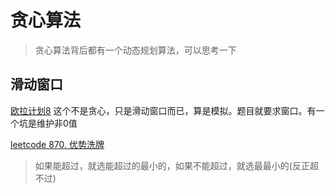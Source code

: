 # 贪心算法
> 贪心算法背后都有一个动态规划算法，可以思考一下
## 滑动窗口
[欧拉计划8](http://pe-cn.github.io/8/) 这个不是贪心，只是滑动窗口而已，算是模拟。题目就要求窗口。有一个坑是维护非0值

[leetcode 870. 优势洗牌](https://leetcode.cn/problems/advantage-shuffle/)
> 如果能超过，就选能超过的最小的，如果不能超过，就选最最小的(反正超不过)